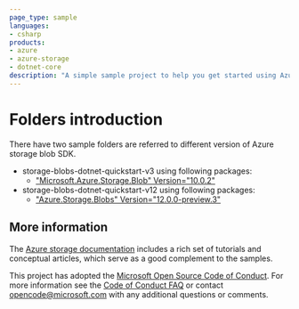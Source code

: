```yaml
---
page_type: sample
languages:
- csharp
products:
- azure
- azure-storage
- dotnet-core
description: "A simple sample project to help you get started using Azure Storage with .NET Core and C# as the development language."
---
```


# Folders introduction
There have two sample folders are referred to different version of Azure storage blob SDK.
* storage-blobs-dotnet-quickstart-v3 using following packages:
    - ["Microsoft.Azure.Storage.Blob" Version="10.0.2"](https://www.nuget.org/packages/Microsoft.Azure.Storage.Blob/)
* storage-blobs-dotnet-quickstart-v12 using following packages:
    - ["Azure.Storage.Blobs" Version="12.0.0-preview.3"](https://www.nuget.org/packages/Azure.Storage.Blobs/)
    
## More information

The [Azure storage documentation](https://docs.microsoft.com/azure/storage/) includes a rich set of tutorials and conceptual articles, which serve as a good complement to the samples.

This project has adopted the [Microsoft Open Source Code of Conduct](https://opensource.microsoft.com/codeofconduct/).
For more information see the [Code of Conduct FAQ](https://opensource.microsoft.com/codeofconduct/faq/) or
contact [opencode@microsoft.com](mailto:opencode@microsoft.com) with any additional questions or comments.
